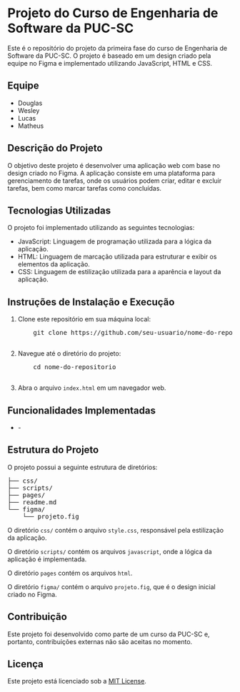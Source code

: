 <h1>Projeto do Curso de Engenharia de Software da PUC-SC</h1>

<p>Este é o repositório do projeto da primeira fase do curso de Engenharia de Software da PUC-SC. O projeto é baseado em um design criado pela equipe no Figma e implementado utilizando JavaScript, HTML e CSS.</p>

<h2>Equipe</h2>

<ul>
  <li>Douglas</li>
  <li>Wesley</li>
  <li>Lucas</li>
  <li>Matheus</li>
</ul>

<h2>Descrição do Projeto</h2>

<p>O objetivo deste projeto é desenvolver uma aplicação web com base no design criado no Figma. A aplicação consiste em uma plataforma para gerenciamento de tarefas, onde os usuários podem criar, editar e excluir tarefas, bem como marcar tarefas como concluídas.</p>

<h2>Tecnologias Utilizadas</h2>

<p>O projeto foi implementado utilizando as seguintes tecnologias:</p>

<ul>
  <li>JavaScript: Linguagem de programação utilizada para a lógica da aplicação.</li>
  <li>HTML: Linguagem de marcação utilizada para estruturar e exibir os elementos da aplicação.</li>
  <li>CSS: Linguagem de estilização utilizada para a aparência e layout da aplicação.</li>
</ul>

<h2>Instruções de Instalação e Execução</h2>

<ol>
  <li>Clone este repositório em sua máquina local:</li>
  <pre>
    git clone https://github.com/seu-usuario/nome-do-repositorio.git
  </pre>
  <li>Navegue até o diretório do projeto:</li>
  <pre>
    cd nome-do-repositorio
  </pre>
  <li>Abra o arquivo <code>index.html</code> em um navegador web.</li>
</ol>

<h2>Funcionalidades Implementadas</h2>

<ul>
  <li>-</li>
</ul>

<h2>Estrutura do Projeto</h2>

<p>O projeto possui a seguinte estrutura de diretórios:</p>

<pre>
├── css/
├── scripts/
├── pages/
├── readme.md
└── figma/
    └── projeto.fig
</pre>

<p>O diretório <code>css/</code> contém o arquivo <code>style.css</code>, responsável pela estilização da aplicação.</p>
<p>O diretório <code>scripts/</code> contém os arquivos <code>javascript</code>, onde a lógica da aplicação é implementada.</p>
<p>O diretório <code>pages</code> contém os arquivos <code>html</code>.</p>
<p>O diretório <code>figma/</code> contém o arquivo <code>projeto.fig</code>, que é o design inicial criado no Figma.</p>

<h2>Contribuição</h2>

<p>Este projeto foi desenvolvido como parte de um curso da PUC-SC e, portanto, contribuições externas não são aceitas no momento.</p>

<h2>Licença</h2>

<p>Este projeto está licenciado sob a <a href="https://opensource.org/licenses/MIT">MIT License</a>.</p>